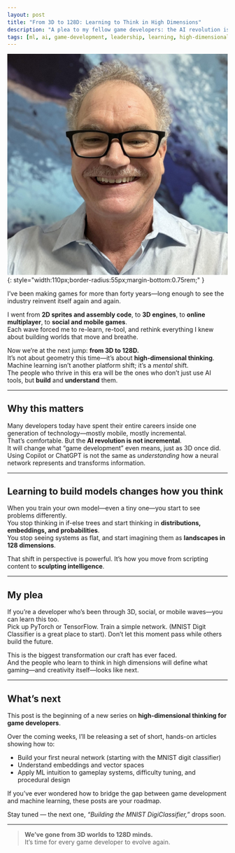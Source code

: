 ```yaml
---
layout: post
title: "From 3D to 128D: Learning to Think in High Dimensions"
description: "A plea to my fellow game developers: the AI revolution isn’t something to observe—it’s something to learn, build, and live inside."
tags: [ml, ai, game-development, leadership, learning, high-dimensional]
---
```

![Russ Patterson](/assets/images/russpatterson.jpg){: style="width:110px;border-radius:55px;margin-bottom:0.75rem;" }

I’ve been making games for more than forty years—long enough to see the industry reinvent itself again and again.

I went from **2D sprites and assembly code**, to **3D engines**, to **online multiplayer**, to **social and mobile games**.  
Each wave forced me to re-learn, re-tool, and rethink everything I knew about building worlds that move and breathe.

Now we’re at the next jump: **from 3D to 128D.**  
It’s not about geometry this time—it’s about **high-dimensional thinking**.  
Machine learning isn’t another platform shift; it’s a *mental* shift.  
The people who thrive in this era will be the ones who don’t just use AI tools, but **build** and **understand** them.

---

## Why this matters
Many developers today have spent their entire careers inside one generation of technology—mostly mobile, mostly incremental.  
That’s comfortable. But the **AI revolution is not incremental**.  
It will change what “game development” even means, just as 3D once did.  
Using Copilot or ChatGPT is not the same as *understanding* how a neural network represents and transforms information.

---

## Learning to build models changes how you think
When you train your own model—even a tiny one—you start to see problems differently.  
You stop thinking in if-else trees and start thinking in **distributions, embeddings, and probabilities**.  
You stop seeing systems as flat, and start imagining them as **landscapes in 128 dimensions**.

That shift in perspective is powerful. It’s how you move from scripting content to **sculpting intelligence**.

---

## My plea
If you’re a developer who’s been through 3D, social, or mobile waves—you can learn this too.  
Pick up PyTorch or TensorFlow. Train a simple network.  (MNIST Digit Classifier is a great place to start).
Don’t let this moment pass while others build the future.

This is the biggest transformation our craft has ever faced.  
And the people who learn to think in high dimensions will define what gaming—and creativity itself—looks like next.

---

## What’s next
This post is the beginning of a new series on **high-dimensional thinking for game developers**.

Over the coming weeks, I’ll be releasing a set of short, hands-on articles showing how to:
- Build your first neural network (starting with the MNIST digit classifier)  
- Understand embeddings and vector spaces  
- Apply ML intuition to gameplay systems, difficulty tuning, and procedural design  

If you’ve ever wondered how to bridge the gap between game development and machine learning, these posts are your roadmap.

Stay tuned — the next one, *“Building the MNIST DigiClassifier,”* drops soon.

---

> **We’ve gone from 3D worlds to 128D minds.**  
> It’s time for every game developer to evolve again.
